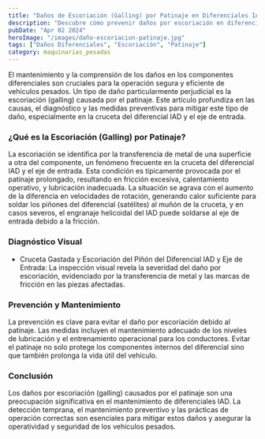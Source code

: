 ```yaml
---
title: "Daños de Escoriación (Galling) por Patinaje en Diferenciales IAD"
description: "Descubre cómo prevenir daños por escoriación en diferenciales de vehículos pesados, causados por patinaje"
pubDate: "Apr 02 2024"
heroImage: "/images/daño-escoriacion-patinaje.jpg"
tags: ["Daños Diferenciales", "Escoriación", "Patinaje"]
category: maquinarias_pesadas
---
```


El mantenimiento y la comprensión de los daños en los componentes diferenciales son cruciales para la operación segura y eficiente de vehículos pesados. Un tipo de daño particularmente perjudicial es la escoriación (galling) causada por el patinaje. Este artículo profundiza en las causas, el diagnóstico y las medidas preventivas para mitigar este tipo de daño, especialmente en la cruceta del diferencial IAD y el eje de entrada.

### ¿Qué es la Escoriación (Galling) por Patinaje?

La escoriación se identifica por la transferencia de metal de una superficie a otra del componente, un fenómeno frecuente en la cruceta del diferencial IAD y el eje de entrada. Esta condición es típicamente provocada por el patinaje prolongado, resultando en fricción excesiva, calentamiento operativo, y lubricación inadecuada. La situación se agrava con el aumento de la diferencia en velocidades de rotación, generando calor suficiente para soldar los piñones del diferencial (satélites) al muñón de la cruceta, y en casos severos, el engranaje helicoidal del IAD puede soldarse al eje de entrada debido a la fricción.

### Diagnóstico Visual

- Cruceta Gastada y Escoriación del Piñón del Diferencial IAD y Eje de Entrada: La inspección visual revela la severidad del daño por escoriación, evidenciado por la transferencia de metal y las marcas de fricción en las piezas afectadas.

### Prevención y Mantenimiento

La prevención es clave para evitar el daño por escoriación debido al patinaje. Las medidas incluyen el mantenimiento adecuado de los niveles de lubricación y el entrenamiento operacional para los conductores. Evitar el patinaje no solo protege los componentes internos del diferencial sino que también prolonga la vida útil del vehículo.

### Conclusión

Los daños por escoriación (galling) causados por el patinaje son una preocupación significativa en el mantenimiento de diferenciales IAD. La detección temprana, el mantenimiento preventivo y las prácticas de operación correctas son esenciales para mitigar estos daños y asegurar la operatividad y seguridad de los vehículos pesados.
